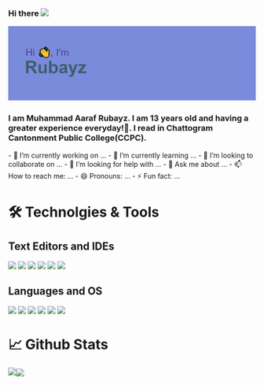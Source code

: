 ### Hi there <img src="https://media1.tenor.com/images/f38bd4f0ae23b4d7d594c388ab4f09ed/tenor.gif?itemid=12359359" width="30px">
<img src="./header.png">
<h3>I am Muhammad Aaraf Rubayz. I am 13 years old and having a greater experience everyday!🙂. I read in Chattogram Cantonment Public College(CCPC).</h3>
- 🔭 I’m currently working on ...
- 🌱 I’m currently learning ...
- 👯 I’m looking to collaborate on ...
- 🤔 I’m looking for help with ...
- 💬 Ask me about ...
- 📫 How to reach me: ...
- 😄 Pronouns: ...
- ⚡ Fun fact: ...
  <h1>🛠️ Technolgies & Tools</h1>
  <h2>Text Editors and IDEs</h2>
  <img src="https://img.shields.io/badge/Editor-VS Code-informational?style=flat&logo=data:image/svg%2bxml;base64,<BASE64_DATA">
  <img src="https://img.shields.io/badge/Editor-Atom-informational?style=flat&logo=data:image/svg%2bxml;base64,<BASE64_DATA">
  <img src="https://img.shields.io/badge/Editor-Sublime Text-informational?style=flat&logo=data:image/svg%2bxml;base64,<BASE64_DATA">
  <img src="https://img.shields.io/badge/IDE-Pycharm-informational?style=flat&logo=data:image/svg%2bxml;base64,<BASE64_DATA">
  <img src="https://img.shields.io/badge/IDE-Webstorm-informational?style=flat&logo=data:image/svg%2bxml;base64,<BASE64_DATA">
  <img src="https://img.shields.io/badge/IDE-Intellij-informational?style=flat&logo=data:image/svg%2bxml;base64,<BASE64_DATA">
  <h2>Languages and OS</h2>
  <img src="https://img.shields.io/badge/Language-HTML-informational?style=flat&logo=data:image/svg%2bxml;base64,<BASE64_DATA">
  <img src="https://img.shields.io/badge/Language-CSS-informational?style=flat&logo=data:image/svg%2bxml;base64,<BASE64_DATA">
  <img src="https://img.shields.io/badge/Language-Javascript-informational?style=flat&logo=data:image/svg%2bxml;base64,<BASE64_DATA">
  <img src="https://img.shields.io/badge/Language-Python(basics)-informational?style=flat&logo=data:image/svg%2bxml;base64,<BASE64_DATA">
  <img src="https://img.shields.io/badge/Language-C++(basics)-informational?style=flat&logo=data:image/svg%2bxml;base64,<BASE64_DATA">
  <img src="https://img.shields.io/badge/OS-Windows 10-informational?style=flat&logo=data:image/svg%2bxml;base64,<BASE64_DATA">
  <h1>📈 Github Stats</h1>
 <img align="center" src="https://github-readme-stats.vercel.app/api/top-langs/?username=Rubayz&theme=radical" />
 <img align="left" src="https://github-readme-stats.vercel.app/api?username=rubayz&theme=onedark">
<!--
**Rubayz/Rubayz** is a ✨ _special_ ✨ repository because its `README.md` (this file) appears on your GitHub profile.

Here are some ideas to get you started:. 

- 🔭 I’m currently working on ...
- 🌱 I’m currently learning ...
- 👯 I’m looking to collaborate on ...
- 🤔 I’m looking for help with ...
- 💬 Ask me about ...
- 📫 How to reach me: ...
- 😄 Pronouns: ...
- ⚡ Fun fact: ...
-->

